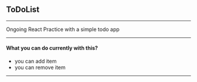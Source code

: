 ## ToDoList
---
Ongoing React Practice with a simple todo app
___
#### What you can do currently with this?

- you can add item
- you can remove item

---